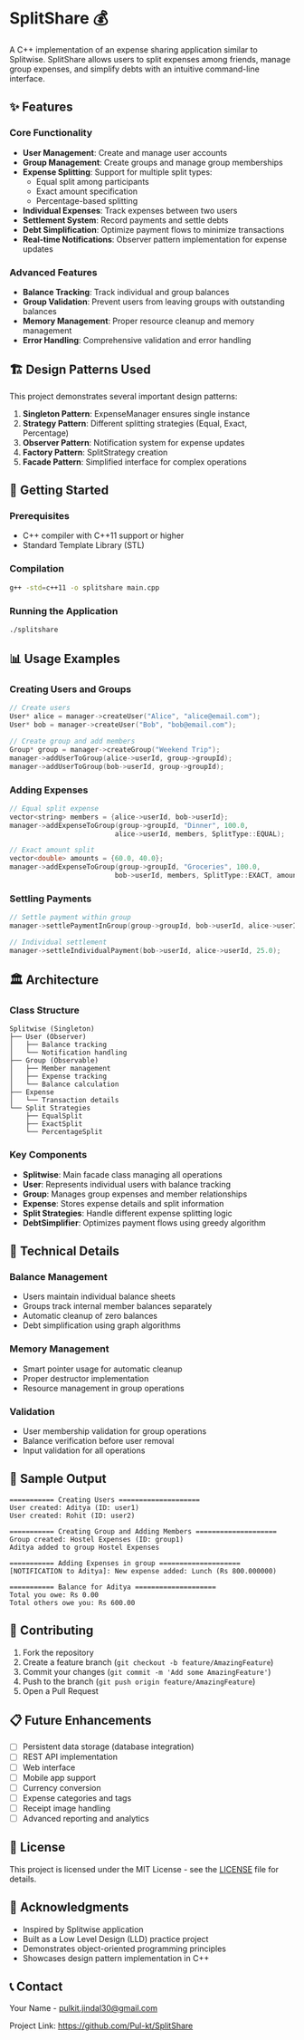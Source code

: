 # SplitShare 💰

A C++ implementation of an expense sharing application similar to Splitwise. SplitShare allows users to split expenses among friends, manage group expenses, and simplify debts with an intuitive command-line interface.

## ✨ Features

### Core Functionality
- **User Management**: Create and manage user accounts
- **Group Management**: Create groups and manage group memberships
- **Expense Splitting**: Support for multiple split types:
  - Equal split among participants
  - Exact amount specification
  - Percentage-based splitting
- **Individual Expenses**: Track expenses between two users
- **Settlement System**: Record payments and settle debts
- **Debt Simplification**: Optimize payment flows to minimize transactions
- **Real-time Notifications**: Observer pattern implementation for expense updates

### Advanced Features
- **Balance Tracking**: Track individual and group balances
- **Group Validation**: Prevent users from leaving groups with outstanding balances
- **Memory Management**: Proper resource cleanup and memory management
- **Error Handling**: Comprehensive validation and error handling

## 🏗️ Design Patterns Used

This project demonstrates several important design patterns:

1. **Singleton Pattern**: ExpenseManager ensures single instance
2. **Strategy Pattern**: Different splitting strategies (Equal, Exact, Percentage)
3. **Observer Pattern**: Notification system for expense updates
4. **Factory Pattern**: SplitStrategy creation
5. **Facade Pattern**: Simplified interface for complex operations

## 🚀 Getting Started

### Prerequisites
- C++ compiler with C++11 support or higher
- Standard Template Library (STL)

### Compilation
```bash
g++ -std=c++11 -o splitshare main.cpp
```

### Running the Application
```bash
./splitshare
```

## 📊 Usage Examples

### Creating Users and Groups
```cpp
// Create users
User* alice = manager->createUser("Alice", "alice@email.com");
User* bob = manager->createUser("Bob", "bob@email.com");

// Create group and add members
Group* group = manager->createGroup("Weekend Trip");
manager->addUserToGroup(alice->userId, group->groupId);
manager->addUserToGroup(bob->userId, group->groupId);
```

### Adding Expenses
```cpp
// Equal split expense
vector<string> members = {alice->userId, bob->userId};
manager->addExpenseToGroup(group->groupId, "Dinner", 100.0, 
                          alice->userId, members, SplitType::EQUAL);

// Exact amount split
vector<double> amounts = {60.0, 40.0};
manager->addExpenseToGroup(group->groupId, "Groceries", 100.0,
                          bob->userId, members, SplitType::EXACT, amounts);
```

### Settling Payments
```cpp
// Settle payment within group
manager->settlePaymentInGroup(group->groupId, bob->userId, alice->userId, 50.0);

// Individual settlement
manager->settleIndividualPayment(bob->userId, alice->userId, 25.0);
```

## 🏛️ Architecture

### Class Structure
```
Splitwise (Singleton)
├── User (Observer)
│   ├── Balance tracking
│   └── Notification handling
├── Group (Observable)
│   ├── Member management
│   ├── Expense tracking
│   └── Balance calculation
├── Expense
│   └── Transaction details
└── Split Strategies
    ├── EqualSplit
    ├── ExactSplit
    └── PercentageSplit
```

### Key Components

- **Splitwise**: Main facade class managing all operations
- **User**: Represents individual users with balance tracking
- **Group**: Manages group expenses and member relationships  
- **Expense**: Stores expense details and split information
- **Split Strategies**: Handle different expense splitting logic
- **DebtSimplifier**: Optimizes payment flows using greedy algorithm

## 🔧 Technical Details

### Balance Management
- Users maintain individual balance sheets
- Groups track internal member balances separately
- Automatic cleanup of zero balances
- Debt simplification using graph algorithms

### Memory Management
- Smart pointer usage for automatic cleanup
- Proper destructor implementation
- Resource management in group operations

### Validation
- User membership validation for group operations
- Balance verification before user removal
- Input validation for all operations

## 🧪 Sample Output

```
=========== Creating Users ====================
User created: Aditya (ID: user1)
User created: Rohit (ID: user2)

=========== Creating Group and Adding Members ====================
Group created: Hostel Expenses (ID: group1)
Aditya added to group Hostel Expenses

=========== Adding Expenses in group ====================
[NOTIFICATION to Aditya]: New expense added: Lunch (Rs 800.000000)

=========== Balance for Aditya ====================
Total you owe: Rs 0.00
Total others owe you: Rs 600.00
```

## 🤝 Contributing

1. Fork the repository
2. Create a feature branch (`git checkout -b feature/AmazingFeature`)
3. Commit your changes (`git commit -m 'Add some AmazingFeature'`)
4. Push to the branch (`git push origin feature/AmazingFeature`)
5. Open a Pull Request

## 📋 Future Enhancements

- [ ] Persistent data storage (database integration)
- [ ] REST API implementation
- [ ] Web interface
- [ ] Mobile app support
- [ ] Currency conversion
- [ ] Expense categories and tags
- [ ] Receipt image handling
- [ ] Advanced reporting and analytics

## 📄 License

This project is licensed under the MIT License - see the [LICENSE](LICENSE) file for details.

## 🙏 Acknowledgments

- Inspired by Splitwise application
- Built as a Low Level Design (LLD) practice project
- Demonstrates object-oriented programming principles
- Showcases design pattern implementation in C++

## 📞 Contact

Your Name - pulkit.jindal30@gmail.com

Project Link: https://github.com/Pul-kt/SplitShare
